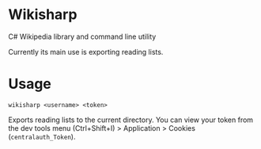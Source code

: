 # Wikisharp
C# Wikipedia library and command line utility

Currently its main use is exporting reading lists.

# Usage

`wikisharp <username> <token>`

Exports reading lists to the current directory. You can view your token from the 
dev tools menu (Ctrl+Shift+I) > Application > Cookies (`centralauth_Token`).
